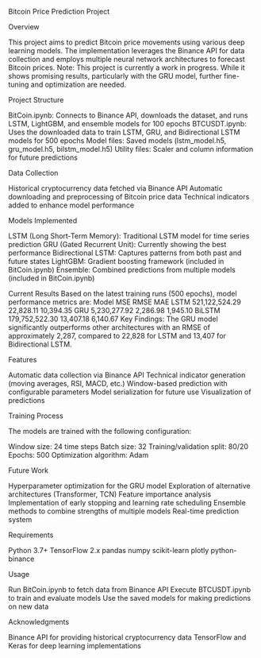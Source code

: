 Bitcoin Price Prediction Project

Overview

This project aims to predict Bitcoin price movements using various deep learning models. The implementation leverages the Binance API for data collection and employs multiple neural network architectures to forecast Bitcoin prices.
Note: This project is currently a work in progress. While it shows promising results, particularly with the GRU model, further fine-tuning and optimization are needed.

Project Structure

BitCoin.ipynb: Connects to Binance API, downloads the dataset, and runs LSTM, LightGBM, and ensemble models for 100 epochs
BTCUSDT.ipynb: Uses the downloaded data to train LSTM, GRU, and Bidirectional LSTM models for 500 epochs
Model files: Saved models (lstm_model.h5, gru_model.h5, bilstm_model.h5)
Utility files: Scaler and column information for future predictions

Data Collection

Historical cryptocurrency data fetched via Binance API
Automatic downloading and preprocessing of Bitcoin price data
Technical indicators added to enhance model performance

Models Implemented

LSTM (Long Short-Term Memory): Traditional LSTM model for time series prediction
GRU (Gated Recurrent Unit): Currently showing the best performance
Bidirectional LSTM: Captures patterns from both past and future states
LightGBM: Gradient boosting framework (included in BitCoin.ipynb)
Ensemble: Combined predictions from multiple models (included in BitCoin.ipynb)

Current Results
Based on the latest training runs (500 epochs), model performance metrics are:
Model       MSE          RMSE       MAE
LSTM   521,122,524.29  22,828.11  10,394.35
GRU    5,230,277.92    2,286.98   1,945.10
BiLSTM 179,752,522.30  13,407.18  6,140.67
Key Findings: The GRU model significantly outperforms other architectures with an RMSE of approximately 2,287, compared to 22,828 for LSTM and 13,407 for Bidirectional LSTM.

Features

Automatic data collection via Binance API
Technical indicator generation (moving averages, RSI, MACD, etc.)
Window-based prediction with configurable parameters
Model serialization for future use
Visualization of predictions

Training Process

The models are trained with the following configuration:

Window size: 24 time steps
Batch size: 32
Training/validation split: 80/20
Epochs: 500
Optimization algorithm: Adam

Future Work

Hyperparameter optimization for the GRU model
Exploration of alternative architectures (Transformer, TCN)
Feature importance analysis
Implementation of early stopping and learning rate scheduling
Ensemble methods to combine strengths of multiple models
Real-time prediction system

Requirements

Python 3.7+
TensorFlow 2.x
pandas
numpy
scikit-learn
plotly
python-binance

Usage

Run BitCoin.ipynb to fetch data from Binance API
Execute BTCUSDT.ipynb to train and evaluate models
Use the saved models for making predictions on new data

Acknowledgments

Binance API for providing historical cryptocurrency data
TensorFlow and Keras for deep learning implementations
